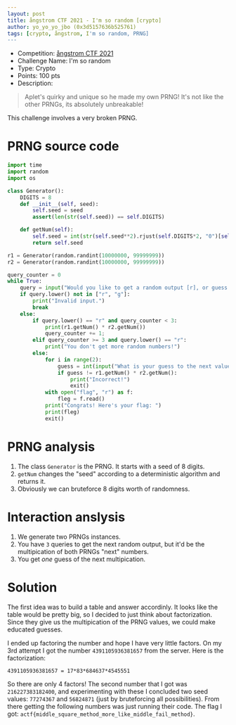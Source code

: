 ```yaml
---
layout: post
title: ångstrom CTF 2021 - I'm so random [crypto]
author: yo_yo_yo_jbo (0x3d5157636b525761)
tags: [crypto, ångstrom, I'm so random, PRNG]
---
```


 * Competition: [ångstrom CTF 2021](https://2021.angstromctf.com)
 * Challenge Name: I'm so random
 * Type: Crypto
 * Points: 100 pts
 * Description: 
 > Aplet's quirky and unique so he made my own PRNG! It's not like the other PRNGs, its absolutely unbreakable!

This challenge involves a very broken PRNG.

<!--more-->

PRNG source code
==
```python
import time
import random
import os

class Generator():
    DIGITS = 8
    def __init__(self, seed):
        self.seed = seed
        assert(len(str(self.seed)) == self.DIGITS)

    def getNum(self):
        self.seed = int(str(self.seed**2).rjust(self.DIGITS*2, "0")[self.DIGITS//2:self.DIGITS + self.DIGITS//2])
        return self.seed

r1 = Generator(random.randint(10000000, 99999999))
r2 = Generator(random.randint(10000000, 99999999))

query_counter = 0
while True:
    query = input("Would you like to get a random output [r], or guess the next random number [g]? ")
    if query.lower() not in ["r", "g"]:
        print("Invalid input.")
        break
    else:
        if query.lower() == "r" and query_counter < 3:
            print(r1.getNum() * r2.getNum())
            query_counter += 1;
        elif query_counter >= 3 and query.lower() == "r":
            print("You don't get more random numbers!")
        else:
            for i in range(2):
                guess = int(input("What is your guess to the next value generated? "))
                if guess != r1.getNum() * r2.getNum():
                    print("Incorrect!")
                    exit()
            with open("flag", "r") as f:
                fleg = f.read()
            print("Congrats! Here's your flag: ")
            print(fleg)
            exit()
```

PRNG analysis
==
1. The class `Generator` is the PRNG. It starts with a seed of 8 digits.
2. `getNum` changes the "seed" according to a deterministic algorithm and returns it.
3. Obviously we can bruteforce 8 digits worth of randomness.

Interaction anslysis
==
1. We generate two PRNGs instances.
2. You have `3` queries to get the next random output, but it'd be the multipication of both PRNGs "next" numbers.
3. You get *one* guess of the next multipication.

Solution
==
The first idea was to build a table and answer accordinly.
It looks like the table would be pretty big, so I decided to just think about factorization.
Since they give us the multipication of the PRNG values, we could make educated guesses.

I ended up factoring the number and hope I have very little factors.
On my 3rd attempt I got the number `4391105936381657` from the server.
Here is the factorization:
```
4391105936381657 = 17*83*684637*4545551
```

So there are only 4 factors!
The second number that I got was `216227383182400`, and experimenting with these I concluded two seed values: `77274367` and `56824871` (just by bruteforcing all possibilities).
From there getting the following numbers was just running their code.
The flag I got: `actf{middle_square_method_more_like_middle_fail_method}`.
